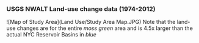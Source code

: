 ### USGS NWALT Land-use change data (1974-2012)

![Map of Study Area](Land Use/Study Area Map.JPG)
Note that the land-use changes are for the entire *moss green* area and is 4.5x larger than the actual NYC Reservoir Basins in *blue*
